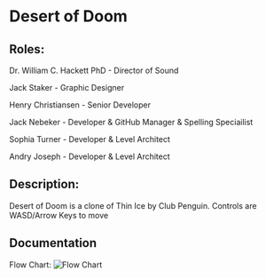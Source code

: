 # Desert of Doom

## Roles:

Dr. William C. Hackett PhD - Director of Sound

Jack Staker - Graphic Designer

Henry Christiansen - Senior Developer

Jack Nebeker - Developer & GitHub Manager & Spelling Speciailist

Sophia Turner - Developer & Level Architect

Andry Joseph - Developer & Level Architect

## Description:

Desert of Doom is a clone of Thin Ice by Club Penguin. 
Controls are WASD/Arrow Keys to move

## Documentation

Flow Chart:
![Flow Chart](https://user-images.githubusercontent.com/61328987/148413463-abf1f0d4-8fff-498f-be9c-a7014a29997b.png)


